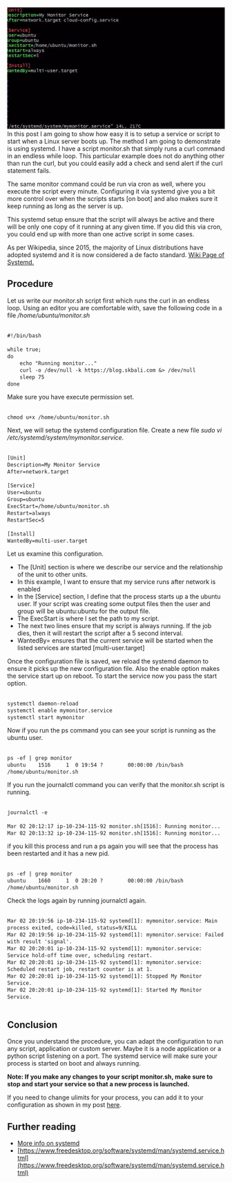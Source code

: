 ![](_resources/xcropped-mymonitor-01-696x392.jp_050891e01f5d4892a.webp)In this post I am going to show how easy it is to setup a service or script to start when a Linux server boots up. The method I am going to demonstrate is using systemd. I have a script monitor.sh that simply runs a curl command in an endless while loop. This particular example does not do anything other than run the curl, but you could easily add a check and send alert if the curl statement fails.

The same monitor command could be run via cron as well, where you execute the script every minute. Configuring it via systemd give you a bit more control over when the scripts starts \[on boot\] and also makes sure it keep running as long as the server is up.

This systemd setup ensure that the script will always be active and there will be only one copy of it running at any given time. If you did this via cron, you could end up with more than one active script in some cases.

As per Wikipedia, since 2015, the majority of Linux distributions have adopted systemd and it is now considered a de facto standard. [Wiki Page of Systemd.](https://en.wikipedia.org/wiki/Systemd)

## Procedure

Let us write our monitor.sh script first which runs the curl in an endless loop. Using an editor you are comfortable with, save the following code in a file */home/ubuntu/monitor.sh*

```

#!/bin/bash

while true;
do
    echo "Running monitor..."
    curl -o /dev/null -k https://blog.skbali.com &> /dev/null
    sleep 75
done

```

Make sure you have execute permission set.

```

chmod u+x /home/ubuntu/monitor.sh
```

Next, we will setup the systemd configuration file. Create a new file *sudo vi /etc/systemd/system/mymonitor.service.*

```

[Unit]
Description=My Monitor Service
After=network.target

[Service]
User=ubuntu
Group=ubuntu
ExecStart=/home/ubuntu/monitor.sh
Restart=always
RestartSec=5

[Install]
WantedBy=multi-user.target

```

Let us examine this configuration.

- The \[Unit\] section is where we describe our service and the relationship of the unit to other units.
- In this example, I want to ensure that my service runs after network is enabled
- In the \[Service\] section, I define that the process starts up a the ubuntu user. If your script was creating some output files then the user and group will be ubuntu:ubuntu for the output file.
- The ExecStart is where I set the path to my script.
- The next two lines ensure that my script is always running. If the job dies, then it will restart the script after a 5 second interval.
- WantedBy= ensures that the current service will be started when the listed services are started \[multi-user.target\]

Once the configuration file is saved, we reload the systemd daemon to ensure it picks up the new configuration file. Also the enable option makes the service start up on reboot. To start the service now you pass the start option.

```

systemctl daemon-reload
systemctl enable mymonitor.service
systemctl start mymonitor

```

Now if you run the ps command you can see your script is running as the ubuntu user.

```

ps -ef | grep monitor
ubuntu    1516     1  0 19:54 ?        00:00:00 /bin/bash /home/ubuntu/monitor.sh

```

If you run the journalctl command you can verify that the monitor.sh script is running.

```

journalctl -e

Mar 02 20:12:17 ip-10-234-115-92 monitor.sh[1516]: Running monitor...
Mar 02 20:13:32 ip-10-234-115-92 monitor.sh[1516]: Running monitor...

```

if you kill this process and run a ps again you will see that the process has been restarted and it has a new pid.

```

ps -ef | grep monitor
ubuntu    1660     1  0 20:20 ?        00:00:00 /bin/bash /home/ubuntu/monitor.sh
```

Check the logs again by running journalctl again.

```

Mar 02 20:19:56 ip-10-234-115-92 systemd[1]: mymonitor.service: Main process exited, code=killed, status=9/KILL
Mar 02 20:19:56 ip-10-234-115-92 systemd[1]: mymonitor.service: Failed with result 'signal'.
Mar 02 20:20:01 ip-10-234-115-92 systemd[1]: mymonitor.service: Service hold-off time over, scheduling restart.
Mar 02 20:20:01 ip-10-234-115-92 systemd[1]: mymonitor.service: Scheduled restart job, restart counter is at 1.
Mar 02 20:20:01 ip-10-234-115-92 systemd[1]: Stopped My Monitor Service.
Mar 02 20:20:01 ip-10-234-115-92 systemd[1]: Started My Monitor Service.


```

## Conclusion

Once you understand the procedure, you can adapt the configuration to run any script, application or custom server. Maybe it is a node application or a python script listening on a port. The systemd service will make sure your process is started on boot and always running.

**Note: If you make any changes to your script monitor.sh, make sure to stop and start your service so that a new process is launched.**

If you need to change ulimits for your process, you can add it to your configuration as shown in my post [here](https://blog.skbali.com/2019/09/set-ulimits-for-a-script-started-using-systemd/).

## Further reading

- [More info on systemd](https://wiki.archlinux.org/index.php/Systemd)
- [https://www.freedesktop.org/software/systemd/man/systemd.service.html](https://www.freedesktop.org/software/systemd/man/systemd.service.html)